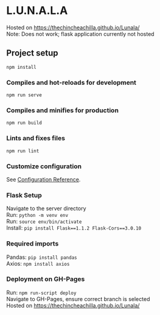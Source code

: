 # L.U.N.A.L.A

Hosted on https://thechincheachilla.github.io/Lunala/ \
Note: Does not work; flask application currently not hosted

## Project setup
```
npm install
```

### Compiles and hot-reloads for development
```
npm run serve
```

### Compiles and minifies for production
```
npm run build
```

### Lints and fixes files
```
npm run lint
```

### Customize configuration
See [Configuration Reference](https://cli.vuejs.org/config/).

### Flask Setup
Navigate to the server directory \
Run: ```python -m venv env```\
Run: ```source env/bin/activate``` \
Install: ```pip install Flask==1.1.2 Flask-Cors==3.0.10```

### Required imports
Pandas: ```pip install pandas```\
Axios: ```npm install axios ```

### Deployment on GH-Pages
Run: ```npm run-script deploy```\
Navigate to GH-Pages, ensure correct branch is selected\
Hosted on https://thechincheachilla.github.io/Lunala/
    